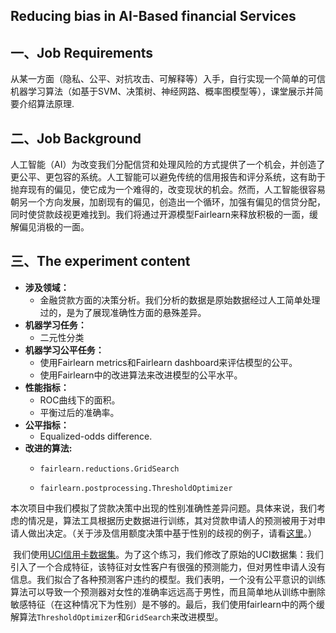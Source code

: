 ## Reducing bias in AI-Based financial Services



## 一、Job Requirements 

​	从某一方面（隐私、公平、对抗攻击、可解释等）入手，自行实现一个简单的可信机器学习算法（如基于SVM、决策树、神经网路、概率图模型等），课堂展示并简要介绍算法原理.



## 二、Job Background

​		人工智能（AI）为改变我们分配信贷和处理风险的方式提供了一个机会，并创造了更公平、更包容的系统。人工智能可以避免传统的信用报告和评分系统，这有助于抛弃现有的偏见，使它成为一个难得的，改变现状的机会。然而，人工智能很容易朝另一个方向发展，加剧现有的偏见，创造出一个循环，加强有偏见的信贷分配，同时使贷款歧视更难找到。我们将通过开源模型Fairlearn来释放积极的一面，缓解偏见消极的一面。



## 三、The experiment content

- **涉及领域：**
  - 金融贷款方面的决策分析。我们分析的数据是原始数据经过人工简单处理过的，是为了展现准确性方面的悬殊差异。
- **机器学习任务：**
  - 二元性分类
- **机器学习公平任务：**
  - 使用Fairlearn metrics和Fairlearn dashboard来评估模型的公平。
  - 使用Fairlearn中的改进算法来改进模型的公平水平。
- **性能指标：**
  - ROC曲线下的面积。
  - 平衡过后的准确率。
- **公平指标：**
  - Equalized-odds difference.
- **改进的算法:**
  - `fairlearn.reductions.GridSearch`

  - `fairlearn.postprocessing.ThresholdOptimizer`
  
    

​	本次项目中我们模拟了贷款决策中出现的性别准确性差异问题。具体来说，我们考虑的情况是，算法工具根据历史数据进行训练，其对贷款申请人的预测被用于对申请人做出决定。（关于涉及信用额度决策中基于性别的歧视的例子，请看[这里](https://www.nytimes.com/2019/11/10/business/Apple-credit-card-investigation.html)。）

​		我们使用[UCI信用卡数据集](https://archive.ics.uci.edu/ml/datasets/default+of+credit+card+clients)。为了这个练习，我们修改了原始的UCI数据集：我们引入了一个合成特征，该特征对女性客户有很强的预测能力，但对男性申请人没有信息。我们拟合了各种预测客户违约的模型。我们表明，一个没有公平意识的训练算法可以导致一个预测器对女性的准确率远远高于男性，而且简单地从训练中删除敏感特征（在这种情况下为性别）是不够的。最后，我们使用fairlearn中的两个缓解算法`ThresholdOptimizer`和`GridSearch`来改进模型。